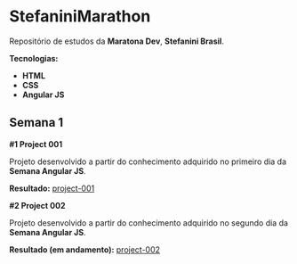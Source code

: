 # StefaniniMarathon

Repositório de estudos da **Maratona Dev**, **Stefanini Brasil**.

**Tecnologias:**

* **HTML**
* **CSS**
* **Angular JS**

## Semana 1

**#1 Project 001**

Projeto desenvolvido a partir do conhecimento adquirido no primeiro dia da **Semana Angular JS**.

**Resultado:** [project-001](https://github.com/JesseLopesTI/StefaniniMarathon/tree/master/WeekOne/project-001)

**#2 Project 002**

Projeto desenvolvido a partir do conhecimento adquirido no segundo dia da **Semana Angular JS**.

**Resultado (em andamento):** [project-002](https://github.com/JesseLopesTI/StefaniniMarathon/tree/master/WeekOne/project-002)
